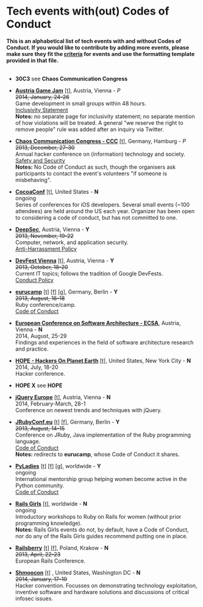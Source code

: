 # Tech events with(out) Codes of Conduct
**This is an alphabetical list of tech events with and without Codes of Conduct. If you would like to contribute by adding more events, please make sure they fit the [criteria](https://github.com/kerstin/ALLtheCodeOfConducts/blob/master/criteria.md) for events and use the formatting template provided in that file.**
<br>
<br>


* **30C3** see **Chaos Communication Congress**

* **[Austria Game Jam](http://austriagamejam.org/)** [[t]](https://twitter.com/austriagamejam), Austria, Vienna - *P*<br>
~~2014, January, 24-26~~<br>
Game development in small groups within 48 hours.<br>
[Inclusivity Statement](http://austriagamejam.org/faq#harassment)<br>
**Notes:** no separate page for inclusivity statement; no separate mention of how violations will be treated. A general "we reserve the right to remove people" rule was added after an inquiry via Twitter.

* **[Chaos Communication Congress - CCC](https://events.ccc.de/congress/2013/wiki/Main_Page)** [[t]](https://twitter.com/ccc), Germany, Hamburg - *P*<br>
~~2013, December, 27-30~~<br>
Annual hacker conference on (information) technology and society.<br>
[Safety and Security](https://events.ccc.de/congress/2013/wiki/Static:Safety_and_Security)<br>
**Notes:** No Code of Conduct as such, though the organisers ask participants to contact the event's volunteers "if someone is misbehaving".

* **[CocoaConf](http://cocoaconf.com/)** [[t]](https://twitter.com/cocoaconf), United States - **N**<br>
ongoing<br>
Series of conferences for iOS developers. Several small events (~100 attendees) are held around the US each year. Organizer has been open to considering a code of conduct, but has not committed to one.<br>

* **[DeepSec](http://deepsec.net/)**, Austria, Vienna - **Y**<br>
~~2013, November, 19-22<br>~~
Computer, network, and application security.<br>
[Anti-Harrassment Policy](https://deepsec.net/ahpolicy.html)

* **[DevFest Vienna](http://www.devfest.at/)** [[t]](https://twitter.com/DevFestVienna), Austria, Vienna - **Y**<br>
~~2013, October, 18-20~~<br>
Current IT topics; follows the tradition of Google DevFests.<br>
[Conduct Policy](http://www.devfest.at/policy)

* **[eurucamp](http://eurucamp.org)** [[t]](https://twitter.com/eurucamp) [[f]](https://www.facebook.com/eurucamp) [[g]](https://plus.google.com/114984140580239329274), Germany, Berlin - **Y**<br>
~~2013, August, 16-18~~<br>
Ruby conference/camp.<br>
[Code of Conduct](http://2013.eurucamp.org/policies)<br>

* **[European Conference on Software Architecture - ECSA](http://ecsa2014.cs.univie.ac.at/
)**, Austria, Vienna - **N**<br>
2014, August, 25-29<br>
Findings and experiences in the field of software architecture research and practice.<br>

* **[HOPE - Hackers On Planet Earth](http://hope.net/)** [[t]](http://twitter.com/hopex), United States, New York City - **N**<br>
2014, July, 18-20<br>
Hacker conference.<br>

* **HOPE X** see **HOPE**

* **[jQuery Europe](http://www.gentics.com/jquery-eu-2014/page/2014/eu.html)** [[t]](https://www.twitter.com/jqueryeurope), Austria, Vienna - **N**<br>
2014, February-March, 28-1<br>
Conference on newest trends and techniques with jQuery.<br>

* **[JRubyConf.eu](http://jrubyconf.eu)** [[t]](https://twitter.com/jrubyconfeu) [[f]](https://www.facebook.com/jrubyconfeu), Germany, Berlin - **Y**<br>
~~2013, August, 14-15~~<br>
Conference on JRuby, Java implementation of the Ruby programming language.<br>
[Code of Conduct](http://2013.eurucamp.org/policies)<br>
**Notes:** redirects to **eurucamp**, whose Code of Conduct it shares.

* **[PyLadies](http://www.pyladies.com/)** [[t]](https://twitter.com/pyladies) [[f]](https://www.facebook.com/pyladies) [[g]](https://plus.google.com/communities/108807002736066163985), worldwide - **Y**<br>
ongoing<br>
International mentorship group helping women become active in the Python community.<br>
[Code of Conduct](http://www.pyladies.com/CodeOfConduct/)<br>

* **[Rails Girls](http://railsgirls.com/)** [[t]](https://twitter.com/railsgirls), worldwide - **N**<br>
ongoing<br>
Introductory workshops to Ruby on Rails for women (without prior programming knowledge).<br>
**Notes:** Rails Girls events do not, by default, have a Code of Conduct, nor do any of the Rails Girls guides recommend putting one in place.

* **[Railsberry](http://www.railsberry.com/)** [[t]](http://twitter.com/railsberry) [[f]](http://facebook.com/railsberry), Poland, Krakow - **N**<br>
~~2013, April, 22-23~~<br>
European Rails Conference.<br>

* **[Shmoocon](http://www.shmoocon.org/)** [[t]](https://twitter.com/shmoocon) , United States, Washington DC - **N**<br>
~~2014, January, 17-19~~<br>
Hacker convention. Focusses on demonstrating technology exploitation, inventive software and hardware solutions and discussions of critical infosec issues.<br>
